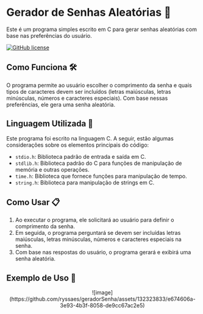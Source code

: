 # Gerador de Senhas Aleatórias 🔐

Este é um programa simples escrito em C para gerar senhas aleatórias com base nas preferências do usuário.

[![GitHub license](https://img.shields.io/badge/license-MIT-blue.svg)](https://github.com/seu-usuario/seu-repositorio/blob/main/LICENSE)

## Como Funciona 🛠️

O programa permite ao usuário escolher o comprimento da senha e quais tipos de caracteres devem ser incluídos (letras maiúsculas, letras minúsculas, números e caracteres especiais). Com base nessas preferências, ele gera uma senha aleatória.

## Linguagem Utilizada 🚀

Este programa foi escrito na linguagem C. A seguir, estão algumas considerações sobre os elementos principais do código:

- `stdio.h`: Biblioteca padrão de entrada e saída em C.
- `stdlib.h`: Biblioteca padrão do C para funções de manipulação de memória e outras operações.
- `time.h`: Biblioteca que fornece funções para manipulação de tempo.
- `string.h`: Biblioteca para manipulação de strings em C.

## Como Usar 📋

1. Ao executar o programa, ele solicitará ao usuário para definir o comprimento da senha.
2. Em seguida, o programa perguntará se devem ser incluídas letras maiúsculas, letras minúsculas, números e caracteres especiais na senha.
3. Com base nas respostas do usuário, o programa gerará e exibirá uma senha aleatória.

## Exemplo de Uso 📝

<p align="center">
![image](https://github.com/ryssaes/geradorSenha/assets/132323833/e674606a-3e93-4b3f-8058-de9cc67ac2e5)
</p>
